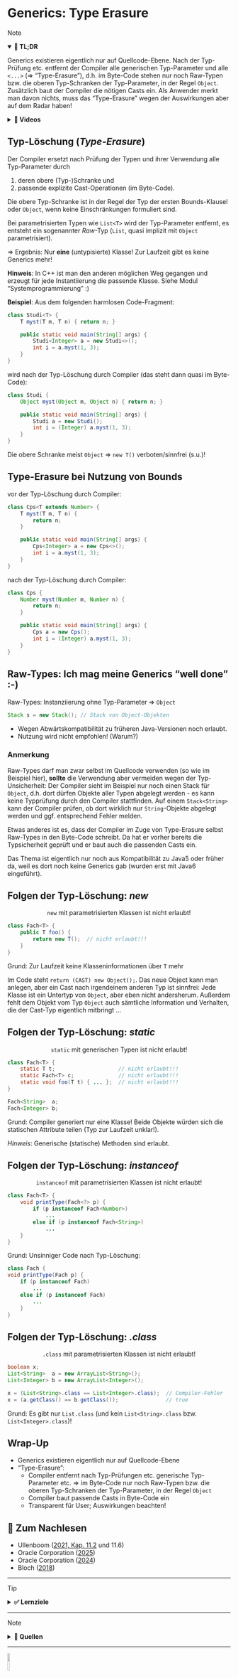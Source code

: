 # Generics: Type Erasure

> [!NOTE]
>
> <details open>
>
> <summary><strong>🎯 TL;DR</strong></summary>
>
> Generics existieren eigentlich nur auf Quellcode-Ebene. Nach der
> Typ-Prüfung etc. entfernt der Compiler alle generischen Typ-Parameter
> und alle `<...>` (=\> “Type-Erasure”), d.h. im Byte-Code stehen nur
> noch Raw-Typen bzw. die oberen Typ-Schranken der Typ-Parameter, in der
> Regel `Object`. Zusätzlich baut der Compiler die nötigen Casts ein.
> Als Anwender merkt man davon nichts, muss das “Type-Erasure” wegen der
> Auswirkungen aber auf dem Radar haben!
>
> </details>
>
> <details>
>
> <summary><strong>🎦 Videos</strong></summary>
>
> - [VL Generics: Type Erasure](https://youtu.be/vo0WKkPBMAM)
>
> </details>

## Typ-Löschung (*Type-Erasure*)

Der Compiler ersetzt nach Prüfung der Typen und ihrer Verwendung alle
Typ-Parameter durch

1.  deren obere (Typ-)Schranke und
2.  passende explizite Cast-Operationen (im Byte-Code).

Die obere Typ-Schranke ist in der Regel der Typ der ersten
Bounds-Klausel oder `Object`, wenn keine Einschränkungen formuliert
sind.

Bei parametrisierten Typen wie `List<T>` wird der Typ-Parameter
entfernt, es entsteht ein sogenannter *Raw*-Typ (`List`, quasi implizit
mit `Object` parametrisiert).

=\> Ergebnis: Nur **eine** (untypisierte) Klasse! Zur Laufzeit gibt es
keine Generics mehr!

**Hinweis**: In C++ ist man den anderen möglichen Weg gegangen und
erzeugt für jede Instantiierung die passende Klasse. Siehe Modul
“Systemprogrammierung” :)

**Beispiel**: Aus dem folgenden harmlosen Code-Fragment:

``` java
class Studi<T> {
    T myst(T m, T n) { return n; }

    public static void main(String[] args) {
        Studi<Integer> a = new Studi<>();
        int i = a.myst(1, 3);
    }
}
```

wird nach der Typ-Löschung durch Compiler (das steht dann quasi im
Byte-Code):

``` java
class Studi {
    Object myst(Object m, Object n) { return n; }

    public static void main(String[] args) {
        Studi a = new Studi();
        int i = (Integer) a.myst(1, 3);
    }
}
```

Die obere Schranke meist `Object` =\> `new T()` verboten/sinnfrei
(s.u.)!

## Type-Erasure bei Nutzung von Bounds

vor der Typ-Löschung durch Compiler:

``` java
class Cps<T extends Number> {
    T myst(T m, T n) {
        return n;
    }

    public static void main(String[] args) {
        Cps<Integer> a = new Cps<>();
        int i = a.myst(1, 3);
    }
}
```

nach der Typ-Löschung durch Compiler:

``` java
class Cps {
    Number myst(Number m, Number n) {
        return n;
    }

    public static void main(String[] args) {
        Cps a = new Cps();
        int i = (Integer) a.myst(1, 3);
    }
}
```

## Raw-Types: Ich mag meine Generics “well done” :-)

Raw-Types: Instanziierung ohne Typ-Parameter =\> `Object`

``` java
Stack s = new Stack(); // Stack von Object-Objekten
```

- Wegen Abwärtskompatibilität zu früheren Java-Versionen noch erlaubt.
- Nutzung wird nicht empfohlen! (Warum?)

### Anmerkung

Raw-Types darf man zwar selbst im Quellcode verwenden (so wie im
Beispiel hier), **sollte** die Verwendung aber vermeiden wegen der
Typ-Unsicherheit: Der Compiler sieht im Beispiel nur noch einen Stack
für `Object`, d.h. dort dürfen Objekte aller Typen abgelegt werden - es
kann keine Typprüfung durch den Compiler stattfinden. Auf einem
`Stack<String>` kann der Compiler prüfen, ob dort wirklich nur
`String`-Objekte abgelegt werden und ggf. entsprechend Fehler melden.

Etwas anderes ist es, dass der Compiler im Zuge von Type-Erasure selbst
Raw-Types in den Byte-Code schreibt. Da hat er vorher bereits die
Typsicherheit geprüft und er baut auch die passenden Casts ein.

Das Thema ist eigentlich nur noch aus Kompatibilität zu Java5 oder
früher da, weil es dort noch keine Generics gab (wurden erst mit Java6
eingeführt).

## Folgen der Typ-Löschung: *new*

<div align="center">

`new` mit parametrisierten Klassen ist nicht erlaubt!

</div>

``` java
class Fach<T> {
    public T foo() {
        return new T();  // nicht erlaubt!!!
    }
}
```

Grund: Zur Laufzeit keine Klasseninformationen über `T` mehr

Im Code steht `return (CAST) new Object();`. Das neue Object kann man
anlegen, aber ein Cast nach irgendeinem anderen Typ ist sinnfrei: Jede
Klasse ist ein Untertyp von `Object`, aber eben nicht andersherum.
Außerdem fehlt dem Objekt vom Typ `Object` auch sämtliche Information
und Verhalten, die der Cast-Typ eigentlich mitbringt …

## Folgen der Typ-Löschung: *static*

<div align="center">

`static` mit generischen Typen ist nicht erlaubt!

</div>

``` java
class Fach<T> {
    static T t;                    // nicht erlaubt!!!
    static Fach<T> c;              // nicht erlaubt!!!
    static void foo(T t) { ... };  // nicht erlaubt!!!
}

Fach<String>  a;
Fach<Integer> b;
```

Grund: Compiler generiert nur eine Klasse! Beide Objekte würden sich die
statischen Attribute teilen (Typ zur Laufzeit unklar!).

*Hinweis*: Generische (statische) Methoden sind erlaubt.

## Folgen der Typ-Löschung: *instanceof*

<div align="center">

`instanceof` mit parametrisierten Klassen ist nicht erlaubt!

</div>

``` java
class Fach<T> {
    void printType(Fach<?> p) {
        if (p instanceof Fach<Number>)
            ...
        else if (p instanceof Fach<String>)
            ...
    }
}
```

Grund: Unsinniger Code nach Typ-Löschung:

``` java
class Fach {
void printType(Fach p) {
    if (p instanceof Fach)
        ...
    else if (p instanceof Fach)
        ...
    }
}
```

## Folgen der Typ-Löschung: *.class*

<div align="center">

`.class` mit parametrisierten Klassen ist nicht erlaubt!

</div>

``` java
boolean x;
List<String>  a = new ArrayList<String>();
List<Integer> b = new ArrayList<Integer>();

x = (List<String>.class == List<Integer>.class);  // Compiler-Fehler
x = (a.getClass() == b.getClass());               // true
```

Grund: Es gibt nur `List.class` (und kein `List<String>.class` bzw.
`List<Integer>.class`)!

## Wrap-Up

- Generics existieren eigentlich nur auf Quellcode-Ebene
- “Type-Erasure”:
  - Compiler entfernt nach Typ-Prüfungen etc. generische Typ-Parameter
    etc. =\> im Byte-Code nur noch Raw-Typen bzw. die oberen
    Typ-Schranken der Typ-Parameter, in der Regel `Object`
  - Compiler baut passende Casts in Byte-Code ein
  - Transparent für User; Auswirkungen beachten!

## 📖 Zum Nachlesen

- Ullenboom ([2021, Kap. 11.2](#ref-Ullenboom2021) und 11.6)
- Oracle Corporation ([2025](#ref-LernJava))
- Oracle Corporation ([2024](#ref-Java-SE-Tutorial))
- Bloch ([2018](#ref-Bloch2018))

------------------------------------------------------------------------

> [!TIP]
>
> <details>
>
> <summary><strong>✅ Lernziele</strong></summary>
>
> - k2: Ich verstehe ‘Typ-Löschung’ bei Generics und kann die Auswirkungen erklären
>
> </details>

------------------------------------------------------------------------

> [!NOTE]
>
> <details>
>
> <summary><strong>👀 Quellen</strong></summary>
>
> <div id="refs" class="references csl-bib-body hanging-indent"
> entry-spacing="0">
>
> <div id="ref-Bloch2018" class="csl-entry">
>
> Bloch, J. 2018. *Effective Java*. 3. Aufl. Addison-Wesley.
>
> </div>
>
> <div id="ref-Java-SE-Tutorial" class="csl-entry">
>
> Oracle Corporation. 2024. „The Java Tutorials“. 2024.
> <https://docs.oracle.com/javase/tutorial/>.
>
> </div>
>
> <div id="ref-LernJava" class="csl-entry">
>
> ———. 2025. „Learn Java“. 2025. <https://dev.java/learn/>.
>
> </div>
>
> <div id="ref-Ullenboom2021" class="csl-entry">
>
> Ullenboom, C. 2021. *Java ist auch eine Insel*. 16. Aufl.
> Rheinwerk-Verlag.
> <https://openbook.rheinwerk-verlag.de/javainsel/index.html>.
>
> </div>
>
> </div>
>
> </details>

------------------------------------------------------------------------

<img src="https://licensebuttons.net/l/by-sa/4.0/88x31.png" width="10%">

Unless otherwise noted, this work is licensed under CC BY-SA 4.0.

<blockquote><p><sup><sub><strong>Last modified:</strong> df56b1c (lecture: remove explicit link to pdf version, 2025-07-23)<br></sub></sup></p></blockquote>
